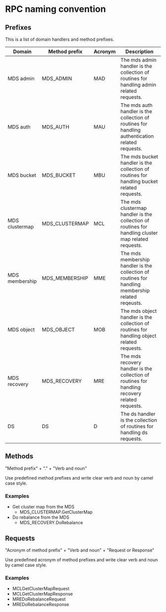# RPC naming convention

## Prefixes

This is a list of domain handlers and method prefixes.

| Domain         | Method prefix  | Acronym | Description                                                                 |
| -------------- | -------------- | ------- | --------------------------------------------------------------------------- |
| MDS admin      | MDS_ADMIN      | MAD     | The mds admin handler is the collection of routines for handling admin related requests. |
| MDS auth       | MDS_AUTH       | MAU     | The mds auth handler is the collection of routines for handling authentication related requests. |
| MDS bucket     | MDS_BUCKET     | MBU     | The mds bucket handler is the collection of routines for handling bucket related requests. |
| MDS clustermap | MDS_CLUSTERMAP | MCL     | The mds clustermap handler is the collection of routines for handling cluster map related requests. |
| MDS membership | MDS_MEMBERSHIP | MME     | The mds membership handler is the collection of routines for handling membership related reqeusts. |
| MDS object     | MDS_OBJECT     | MOB     | The mds object handler is the collection of routines for handling object related requests. |
| MDS recovery   | MDS_RECOVERY   | MRE     | The mds recovery handler is the collection of routines for handling recovery related requests. |
| DS             | DS             | D       | The ds handler is the collection of routines for handling ds requests. |

## Methods

"Method prefix" + "." + "Verb and noun"

Use predefined method prefixes and write clear verb and noun by camel case style.

### Examples 

* Get cluster map from the MDS
  * MDS_CLUSTERMAP.GetClusterMap
* Do rebalance from the MDS
  * MDS_RECOVERY.DoRebalance

## Requests

"Acronym of method prefix" + "Verb and noun" + "Request or Response"

Use predefined acronym of method prefixes and write clear verb and noun by camel case style.

### Examples

* MCLGetClusterMapRequest
* MCLGetClusterMapResponse
* MREDoRebalanceRequest
* MREDoRebalanceResponse
